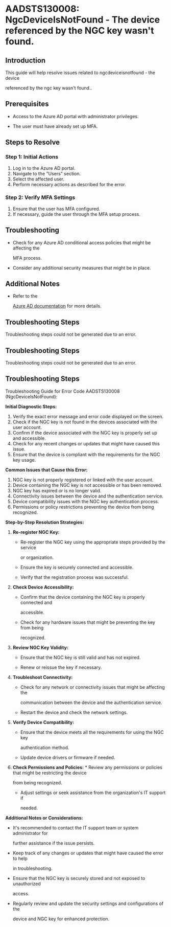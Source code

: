 
# AADSTS130008: NgcDeviceIsNotFound - The device referenced by the NGC key wasn't found.


## Introduction

This guide will help resolve issues related to ngcdeviceisnotfound - the device

referenced by the ngc key wasn't found..


## Prerequisites


* Access to the Azure AD portal with administrator privileges.

* The user must have already set up MFA.


## Steps to Resolve


### Step 1: Initial Actions

1. Log in to the Azure AD portal.
2. Navigate to the "Users" section.
3. Select the affected user.
4. Perform necessary actions as described for the error.


### Step 2: Verify MFA Settings

1. Ensure that the user has MFA configured.
2. If necessary, guide the user through the MFA setup process.


## Troubleshooting


* Check for any Azure AD conditional access policies that might be affecting the

  MFA process.

* Consider any additional security measures that might be in place.


## Additional Notes


* Refer to the

  [Azure AD 
documentation](https://learn.microsoft.com/en-us/azure/active-directory/)
  for more details.


## Troubleshooting Steps

Troubleshooting steps could not be generated due to an error.


## Troubleshooting Steps

Troubleshooting steps could not be generated due to an error.


## Troubleshooting Steps

Troubleshooting Guide for Error Code AADSTS130008 (NgcDeviceIsNotFound):

**Initial Diagnostic Steps:** 

1. Verify the exact error message and error code displayed on the screen.
2. Check if the NGC key is not found in the devices associated with the user
   account.
3. Confirm if the device associated with the NGC key is properly set up and
   accessible.
4. Check for any recent changes or updates that might have caused this issue.
5. Ensure that the device is compliant with the requirements for the NGC key
   usage.

**Common Issues that Cause this Error:** 

1. NGC key is not properly registered or linked with the user account.
2. Device containing the NGC key is not accessible or has been removed.
3. NGC key has expired or is no longer valid.
4. Connectivity issues between the device and the authentication service.
5. Device compatibility issues with the NGC key authentication process.
6. Permissions or policy restrictions preventing the device from being
   recognized.

**Step-by-Step Resolution Strategies:** 

1. **Re-register NGC Key:** 

   * Re-register the NGC key using the appropriate steps provided by the service

     or organization.
   * Ensure the key is securely connected and accessible.

   * Verify that the registration process was successful.

2. **Check Device Accessibility:** 

   * Confirm that the device containing the NGC key is properly connected and

     accessible.
   * Check for any hardware issues that might be preventing the key from being

     recognized.

3. **Review NGC Key Validity:** 

   * Ensure that the NGC key is still valid and has not expired.

   * Renew or reissue the key if necessary.

4. **Troubleshoot Connectivity:** 

   * Check for any network or connectivity issues that might be affecting the

     communication between the device and the authentication service.
   * Restart the device and check the network settings.

5. **Verify Device Compatibility:** 

   * Ensure that the device meets all the requirements for using the NGC key

     authentication method.
   * Update device drivers or firmware if needed.

6. **Check Permissions and Policies:**    * Review any permissions or policies 
that might be restricting the device

     from being recognized.
   * Adjust settings or seek assistance from the organization's IT support if

     needed.

**Additional Notes or Considerations:**


* It's recommended to contact the IT support team or system administrator for

  further assistance if the issue persists.

* Keep track of any changes or updates that might have caused the error to help

  in troubleshooting.

* Ensure that the NGC key is securely stored and not exposed to unauthorized

  access.

* Regularly review and update the security settings and configurations of the

  device and NGC key for enhanced protection.